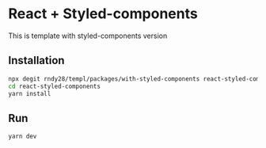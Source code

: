 # React + Styled-components

 This is template with styled-components version

## Installation

```bash
npx degit rndy28/templ/packages/with-styled-components react-styled-components
cd react-styled-components
yarn install
```

## Run

```bash
yarn dev
```